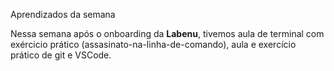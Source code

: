 Aprendizados da semana 

Nessa semana após o onboarding da **Labenu**, tivemos aula de terminal com exércicio prático (assasinato-na-linha-de-comando), aula e exercício prático de git e VSCode.
